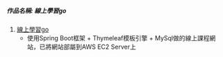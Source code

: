 <body>
    <div>
        <h5>作品名稱: 線上學習go</h5>
        <ol>
            <li>
                <span><a href="http://13.56.232.122:8080/">線上學習go</a></span>
                <ul>
                    <li>
                        使用Spring Boot框架 + Thymeleaf模板引擎 + MySql做的線上課程網站，已將網站部屬到AWS EC2 Server上
                    </li>
                </ul>
            </li>
        </ol>
    </div>
</body>
